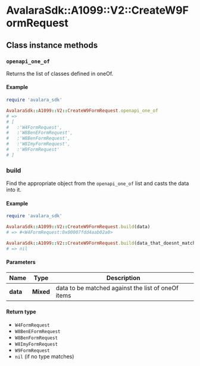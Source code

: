 # AvalaraSdk::A1099::V2::CreateW9FormRequest

## Class instance methods

### `openapi_one_of`

Returns the list of classes defined in oneOf.

#### Example

```ruby
require 'avalara_sdk'

AvalaraSdk::A1099::V2::CreateW9FormRequest.openapi_one_of
# =>
# [
#   :'W4FormRequest',
#   :'W8BenEFormRequest',
#   :'W8BenFormRequest',
#   :'W8ImyFormRequest',
#   :'W9FormRequest'
# ]
```

### build

Find the appropriate object from the `openapi_one_of` list and casts the data into it.

#### Example

```ruby
require 'avalara_sdk'

AvalaraSdk::A1099::V2::CreateW9FormRequest.build(data)
# => #<W4FormRequest:0x00007fdd4aab02a0>

AvalaraSdk::A1099::V2::CreateW9FormRequest.build(data_that_doesnt_match)
# => nil
```

#### Parameters

| Name | Type | Description |
| ---- | ---- | ----------- |
| **data** | **Mixed** | data to be matched against the list of oneOf items |

#### Return type

- `W4FormRequest`
- `W8BenEFormRequest`
- `W8BenFormRequest`
- `W8ImyFormRequest`
- `W9FormRequest`
- `nil` (if no type matches)

